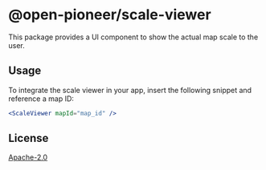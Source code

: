 # @open-pioneer/scale-viewer

This package provides a UI component to show the actual map scale to the user.

## Usage

To integrate the scale viewer in your app, insert the following snippet and reference a map ID:

```jsx
<ScaleViewer mapId="map_id" />
```

## License

[Apache-2.0](https://www.apache.org/licenses/LICENSE-2.0)
